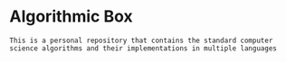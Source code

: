 # Algorithmic Box
    This is a personal repository that contains the standard computer science algorithms and their implementations in multiple languages

# 